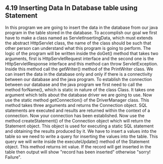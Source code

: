 4.19 Inserting Data In Database table using Statement
-----------------------------------------------------
In this program we are going to insert the data in the database from our java program in the table stored in the database.
To accomplish our goal we first have to make a class named as ServletInsertingData, which must extends the abstract HttpServlet class, the name of the class should be such that other person can understand what this program is going to perform. The logic of the program will be written inside the doGet() method that takes two arguments, first is HttpServletRequest interface and the second one is the HttpServletResponse interface and this method can throw ServletException.
Inside this method call the getWriter() method of the PrintWriter class. We can insert the data in the database only and only if there is a connectivity between our database and the java program. To establish the connection between our database and the java program we first need to call the method forName(), which is static in nature of the class Class. It takes one argument which tells about the database driver we are going to use. Now use the static method getConnection() of the DriverManager class. This method takes three arguments and returns the Connection object. SQL statements are executed and  results are returned within the context of a connection. Now your connection has been established. Now use the method createStatement() of the Connection object which will return the Statement object. This object is used for executing a static SQL statement and obtaining the results produced by it. We have to insert a values into the table so we need to write a query for inserting the values into the table. This query we will write inside the executeUpdate() method of the Statement object. This method returns int value.
If the record will get inserted in the table then output will show "record has been inserted"  otherwise "sorry! Failure".


